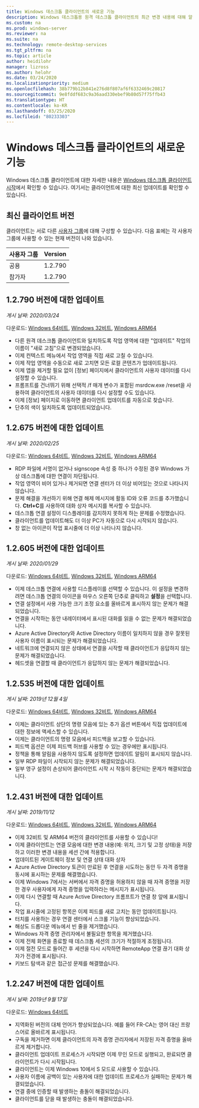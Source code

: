 ```yaml
---
title: Windows 데스크톱 클라이언트의 새로운 기능
description: Windows 데스크톱용 원격 데스크톱 클라이언트의 최근 변경 내용에 대해 알아봅니다.
ms.custom: na
ms.prod: windows-server
ms.reviewer: na
ms.suite: na
ms.technology: remote-desktop-services
ms.tgt_pltfrm: na
ms.topic: article
author: heidilohr
manager: lizross
ms.author: helohr
ms.date: 03/24/2020
ms.localizationpriority: medium
ms.openlocfilehash: 38b779b12b841e276d8f807af6f6332469c20817
ms.sourcegitcommit: 9e8fddf683c9a36aad330ebef9b80d57f75ffb43
ms.translationtype: HT
ms.contentlocale: ko-KR
ms.lasthandoff: 03/25/2020
ms.locfileid: "80233303"
---
```

# <a name="whats-new-in-the-windows-desktop-client"></a>Windows 데스크톱 클라이언트의 새로운 기능

Windows 데스크톱 클라이언트에 대한 자세한 내용은 [Windows 데스크톱 클라이언트 시작](windowsdesktop.md)에서 확인할 수 있습니다. 여기서는 클라이언트에 대한 최신 업데이트를 확인할 수 있습니다.

## <a name="latest-client-versions"></a>최신 클라이언트 버전

클라이언트는 서로 다른 [ 사용자 그룹](windowsdesktop-admin.md#configure-user-groups)에 대해 구성할 수 있습니다. 다음 표에는 각 사용자 그룹에 사용할 수 있는 현재 버전이 나와 있습니다.

|사용자 그룹 |Version  |
|-----------|---------|
|공용     |1.2.790  |
|참가자    |1.2.790  |

## <a name="updates-for-version-12790"></a>1\.2.790 버전에 대한 업데이트

*게시 날짜: 2020/03/24*

다운로드: [Windows 64비트](https://query.prod.cms.rt.microsoft.com/cms/api/am/binary/RE4siSh), [Windows 32비트](https://query.prod.cms.rt.microsoft.com/cms/api/am/binary/RE4siSi), [Windows ARM64](https://query.prod.cms.rt.microsoft.com/cms/api/am/binary/RE4sllb)

- 다른 원격 데스크톱 클라이언트와 일치하도록 작업 영역에 대한 "업데이트" 작업의 이름이 "새로 고침"으로 변경되었습니다.
- 이제 컨텍스트 메뉴에서 작업 영역을 직접 새로 고칠 수 있습니다.
- 이제 작업 영역을 수동으로 새로 고치면 모든 로컬 콘텐츠가 업데이트됩니다.
- 이제 앱을 제거할 필요 없이 [정보] 페이지에서 클라이언트의 사용자 데이터를 다시 설정할 수 있습니다.
- 프롬프트를 건너뛰기 위해 선택적 /f 매개 변수가 포함된 msrdcw.exe /reset을 사용하여 클라이언트의 사용자 데이터를 다시 설정할 수도 있습니다.
- 이제 [정보] 페이지로 이동하면 클라이언트 업데이트를 자동으로 찾습니다.
- 단추의 색이 일치하도록 업데이트되었습니다.

## <a name="updates-for-version-12675"></a>1\.2.675 버전에 대한 업데이트

*게시 날짜: 2020/02/25*

다운로드: [Windows 64비트](https://query.prod.cms.rt.microsoft.com/cms/api/am/binary/RE4qeak), [Windows 32비트](https://query.prod.cms.rt.microsoft.com/cms/api/am/binary/RE4qm7h), [Windows ARM64](https://query.prod.cms.rt.microsoft.com/cms/api/am/binary/RE4qm7g)

- RDP 파일에 서명이 없거나 signscope 속성 중 하나가 수정된 경우 Windows 가상 데스크톱에 대한 연결이 차단됩니다.
- 작업 영역이 비어 있거나 제거되면 연결 센터가 더 이상 비어있는 것으로 나타나지 않습니다.
- 문제 해결을 개선하기 위해 연결 해제 메시지에 활동 ID와 오류 코드를 추가했습니다. **Ctrl+C**를 사용하여 대화 상자 메시지를 복사할 수 있습니다.
- 데스크톱 연결 설정이 디스플레이를 감지하지 못하게 하는 문제를 수정했습니다.
- 클라이언트를 업데이트해도 더 이상 PC가 자동으로 다시 시작되지 않습니다.
- 창 없는 아이콘이 작업 표시줄에 더 이상 나타나지 않습니다.

## <a name="updates-for-version-12605"></a>1\.2.605 버전에 대한 업데이트

*게시 날짜: 2020/01/29*

다운로드: [Windows 64비트](https://query.prod.cms.rt.microsoft.com/cms/api/am/binary/RE4oHrD), [Windows 32비트](https://query.prod.cms.rt.microsoft.com/cms/api/am/binary/RE4oJZs), [Windows ARM64](https://query.prod.cms.rt.microsoft.com/cms/api/am/binary/RE4oXhD)

- 이제 데스크톱 연결에 사용할 디스플레이를 선택할 수 있습니다. 이 설정을 변경하려면 데스크톱 연결의 아이콘을 마우스 오른쪽 단추로 클릭하고 **설정**을 선택합니다.
- 연결 설정에서 사용 가능한 크기 조정 요소를 올바르게 표시하지 않는 문제가 해결되었습니다.
- 연결을 시작하는 동안 내레이터에서 표시된 대화를 읽을 수 없는 문제가 해결되었습니다.
- Azure Active Directory와 Active Directory 이름이 일치하지 않을 경우 잘못된 사용자 이름이 표시되는 문제가 해결되었습니다.
- 네트워크에 연결되지 않은 상태에서 연결을 시작할 때 클라이언트가 응답하지 않는 문제가 해결되었습니다.
- 헤드셋을 연결할 때 클라이언트가 응답하지 않는 문제가 해결되었습니다.

## <a name="updates-for-version-12535"></a>1\.2.535 버전에 대한 업데이트

*게시 날짜: 2019년 12월 4일*

다운로드: [Windows 64비트](https://query.prod.cms.rt.microsoft.com/cms/api/am/binary/RE4k7jH), [Windows 32비트](https://query.prod.cms.rt.microsoft.com/cms/api/am/binary/RE4k7jL), [Windows ARM64](https://query.prod.cms.rt.microsoft.com/cms/api/am/binary/RE4k27O)

- 이제는 클라이언트 상단의 명령 모음에 있는 추가 옵션 버튼에서 직접 업데이트에 대한 정보에 액세스할 수 있습니다.
- 이제는 클라이언트의 명령 모음에서 피드백을 보고할 수 있습니다.
- 피드백 옵션은 이제 피드백 허브를 사용할 수 있는 경우에만 표시됩니다.
- 정책을 통해 알림을 사용하지 않도록 설정하면 업데이트 알림이 표시되지 않습니다.
- 일부 RDP 파일이 시작되지 않는 문제가 해결되었습니다.
- 일부 영구 설정이 손상되어 클라이언트 시작 시 작동이 중단되는 문제가 해결되었습니다.

## <a name="updates-for-version-12431"></a>1\.2.431 버전에 대한 업데이트

*게시 날짜: 2019/11/12*

다운로드: [Windows 64비트](https://query.prod.cms.rt.microsoft.com/cms/api/am/binary/RE48kow), [Windows 32비트](https://query.prod.cms.rt.microsoft.com/cms/api/am/binary/RE48koA), [Windows ARM64](https://query.prod.cms.rt.microsoft.com/cms/api/am/binary/RE48zYj)

- 이제 32비트 및 ARM64 버전의 클라이언트를 사용할 수 있습니다!
- 이제 클라이언트는 연결 모음에 대한 변경 내용(예: 위치, 크기 및 고정 상태)을 저장하고 이러한 변경 내용을 세션 간에 적용합니다.
- 업데이트된 게이트웨이 정보 및 연결 상태 대화 상자
- Azure Active Directory 토큰이 만료된 후 연결을 시도하는 동안 두 자격 증명을 동시에 표시하는 문제를 해결했습니다.
- 이제 Windows 7에서는 서버에서 자격 증명을 허용하지 않을 때 자격 증명을 저장한 경우 사용자에게 자격 증명을 입력하라는 메시지가 표시됩니다.
- 이제 다시 연결할 때 Azure Active Directory 프롬프트가 연결 창 앞에 표시됩니다.
- 작업 표시줄에 고정된 항목은 이제 피드를 새로 고치는 동안 업데이트됩니다.
- 터치를 사용하는 경우 연결 센터에서 스크롤 기능이 향상되었습니다.
- 해상도 드롭다운 메뉴에서 빈 줄을 제거했습니다.
- Windows 자격 증명 관리자에서 불필요한 항목을 제거했습니다.
- 이제 전체 화면을 종료할 때 데스크톱 세션의 크기가 적절하게 조정됩니다.
- 이제 절전 모드로 들어간 후 세션을 다시 시작하면 RemoteApp 연결 끊기 대화 상자가 전경에 표시됩니다.
- 키보드 탐색과 같은 접근성 문제를 해결했습니다.

## <a name="updates-for-version-12247"></a>1\.2.247 버전에 대한 업데이트

*게시 날짜: 2019년 9월 17일*

다운로드: [Windows 64비트](https://query.prod.cms.rt.microsoft.com/cms/api/am/binary/RE3LkSa)

- 지역화된 버전의 대체 언어가 향상되었습니다. 예를 들어 FR-CA는 영어 대신 프랑스어로 올바르게 표시됩니다.
- 구독을 제거하면 이제 클라이언트의 자격 증명 관리자에서 저장된 자격 증명을 올바르게 제거합니다.
- 클라이언트 업데이트 프로세스가 시작되면 이제 무인 모드로 실행되고, 완료되면 클라이언트가 다시 시작됩니다.
- 클라이언트는 이제 Windows 10에서 S 모드로 사용할 수 있습니다.
- 사용자 이름에 공백이 있는 사용자에 대한 업데이트 프로세스가 실패하는 문제가 해결되었습니다.
- 연결 중에 인증할 때 발생하는 충돌이 해결되었습니다.
- 클라이언트를 닫을 때 발생하는 충돌이 해결되었습니다.
